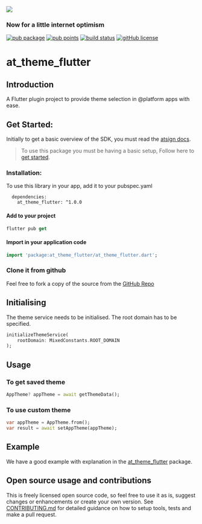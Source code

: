 <img src="https://atsign.dev/assets/img/@platform_logo_grey.svg?sanitize=true">

### Now for a little internet optimism

[![pub package](https://img.shields.io/pub/v/at_theme_flutter)](https://pub.dev/packages/at_theme_flutter) [![pub points](https://badges.bar/at_theme_flutter/pub%20points)](https://pub.dev/packages/at_theme_flutter/score) [![build status](https://github.com/atsign-foundation/at_client_sdk/actions/workflows/at_client_sdk.yaml/badge.svg?branch=trunk)](https://github.com/atsign-foundation/at_client_sdk/actions/workflows/at_client_sdk.yaml) [![gitHub license](https://img.shields.io/badge/license-BSD3-blue.svg)](./LICENSE)

# at_theme_flutter

## Introduction

A Flutter plugin project to provide theme selection in @‎platform apps with ease.

## Get Started:

Initially to get a basic overview of the SDK, you must read the [atsign docs](https://atsign.dev/docs/overview/).

> To use this package you must be having a basic setup, Follow here to [get started](https://atsign.dev/docs/get-started/setup-your-env/).


### Installation:

 To use this library in your app, add it to your pubspec.yaml

``` 
  dependencies:
    at_theme_flutter: ^1.0.0
```
#### Add to your project

 ```dart
 flutter pub get 
 ```
 #### Import in your application code

 ```dart
 import 'package:at_theme_flutter/at_theme_flutter.dart';
 ```
### Clone it from github

 Feel free to fork a copy of the source from the [GitHub Repo](https://github.com/atsign-foundation/at_widgets)


## Initialising
The theme service needs to be initialised. The root domain has to be specified.

```dart
initializeThemeService(
    rootDomain: MixedConstants.ROOT_DOMAIN
);
```

## Usage

### To get saved theme
```dart
AppTheme? appTheme = await getThemeData();
```

### To use custom theme
```dart
var appTheme = AppTheme.from();
var result = await setAppTheme(appTheme);
```

## Example

We have a good example with explanation in the [at_theme_flutter](https://pub.dev/packages/at_theme_flutter/example) package.

## Open source usage and contributions

 This is freely licensed open source code, so feel free to use it as is, suggest changes or enhancements or create your
 own version. See [CONTRIBUTING.md](https://github.com/atsign-foundation/at_widgets/blob/trunk/CONTRIBUTING.md) for detailed guidance on how to setup tools, tests and make a pull request.